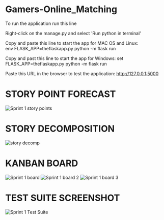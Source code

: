 # Gamers-Online_Matching

 To run the application run this line

 Right-click on the manage.py and select 'Run python in terminal'
 
 Copy and paste this line to start the app for MAC OS and Linux:  
 env FLASK_APP=theflaskapp.py python -m flask run

 Copy and past this line to start the app for Windows:
 set FLASK_APP=theflaskapp.py python -m flask run


 Paste this URL in the browser to test the application:  http://127.0.0.1:5000
 
 # STORY POINT FORECAST
 
 ![Sprint 1 story points](https://user-images.githubusercontent.com/85327006/225479498-7096e4d2-6b69-425e-8f49-cdcdf6e8497e.PNG)
 
 # STORY DECOMPOSITION
 
 ![story decomp](https://user-images.githubusercontent.com/85327006/225481310-077181a5-66cb-4e00-9526-08b7166b99de.PNG)
 
 # KANBAN BOARD
 
 ![Sprint 1 board](https://user-images.githubusercontent.com/85327006/225479964-da00a065-c168-4f74-bd69-d3d32660f725.PNG)
 ![Sprint 1 board 2](https://user-images.githubusercontent.com/85327006/225479957-79f2da7f-53ca-40f2-8e32-bbeaea4a2a0d.PNG)
 ![Sprint 1 board 3](https://user-images.githubusercontent.com/85327006/225479961-cf98970e-9e9e-4a06-b18f-c4400fd1be46.PNG)
 
 
 
 # TEST SUITE SCREENSHOT

 ![Sprint 1 Test Suite](https://user-images.githubusercontent.com/85327006/225457756-15cce1e2-31ba-480f-968a-9791453ab1aa.PNG)

 


